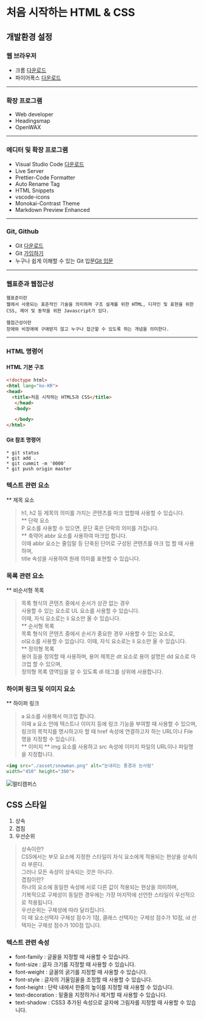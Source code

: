 # 처음 시작하는 HTML & CSS
## 개발환경 설정
### 웹 브라우저 
 * 크롬  [다운로드](https://www.google.co.kr/chrome/index.html)
 * 파이어폭스  [다운로드](https://www.mozilla.org/ko/firefox/new/)
 ----------------------------------------------------------------
### 확장 프로그램
   * Web developer
   * Headingsmap
   * OpenWAX
   -------------------------------------------------------------
### 에디터 및 확장 프로그램
   * Visual Studio Code [다운로드](https://code.visualstudio.com)
   * Live Server
   * Prettier-Code Formatter
   * Auto Rename Tag
   * HTML Snippets
   * vscode-icons
   * Monokai-Contrast Theme
   * Markdown Preview Enhanced 
   -------------------------------------------------------------
### Git, Github
   * Git [다운로드](https://git-scm.com/downloads)
   * Git [가입하기](https://github.com/)
   * 누구나 쉽게 이해할 수 있는 Git 입문[Git 입문](https://backlog.com/git-tutorial/kr/)
 -------------------------------------------------------------
### 웹표준과 웹접근성  
    웹표준이란 
    웹에서 사용되는 표준적인 기술을 의미하며 구조 설계를 위한 HTML, 디자인 및 표현을 위한 CSS, 제어 및 동작을 위한 Javascript가 있다. 
      
    웹접근성이란  
    장애와 비장애에 구애받지 않고 누구나 접근할 수 있도록 하는 개념을 의미한다.
 ------------------------------------------------------------
### HTML 명령어  
#### HTML 기본 구조  
 ```html
<!doctype html>
<html lang="ko-KR">
 <head>
   <title>처음 시작하는 HTML5과 CSS</title>
    </head>
    <body>

    </body>
</html>
```

#### Git 참조 명령어
    * git status
    * git add . 
    * git cummit -m '0000'
    * git push origin master 
    
  

### 텍스트 관련 요소
** 제목 요소  
  > h1, h2 등 제목의 의미를 가지는 콘텐츠를 마크 업할때 사용할 수 있습니다.     
** 단락 요소  
  > P 요소를 사용할 수 있으면, 문단 혹은 단락의 의미를 가집니다.    
** 축약어
  > abbr 요소를 사용하여 마크업 합니다.    
    이때 abbr 요소는 줄임말 등 단축된 단어로 구성된 콘텐츠를 마크 업 할 때 사용하며,  
    title 속성을 사용하여 원래 의미를 표현할 수 있습니다.   

### 목록 관련 요소  
** 비순서형 목록   
  > 목록 형식의 콘텐츠 중에서 순서가 상관 없는 경우  
    사용할 수 있는 요소로 UL 요소를 사용할 수 있습니다.  
    이때, 자식 요소로는 li 요소만 올 수 있습니다.    
** 순서형 목록   
  >목록 형식의 콘텐츠 중에서 순서가 중요한 경우 사용할 수 있는 요소로,  
    ol요소를 사용할 수 있습니다. 이때, 자식 요소로는 li 요소만 올 수 있습니다.     
** 정의형 목록    
  > 용어 등을 정의할 때 사용하며, 용어 제목은 dt 요소로 용어 설명은 dd 요소로 마크업 할 수 있으며,  
  정의형 목록 영역임을 알 수 있도록 dl 태그를 상위에 사용합니다.   
### 하이퍼 링크 및 이미지 요소     
** 하이퍼 링크      
  > a 요소를 사용해서 마크업 합니다.   
    이때 a 요소 안에 텍스트나 이미지 등에 링크 기능을 부여할 때 사용할 수 있으며,  
    링크의 목적지를 명시하고자 할 때 href 속성에 연결하고자 하는 
    URL이나 File 명을 지정할 수 있습니다.  
** 이미지 **
  > img 요소를 사용하고 src 속성에 이미지 파일의 URL이나 파일명을 지정합니다.
  ```html
  <img src="./asset/snowman.png" alt="눈내리는 풍경과 눈사람"
  width="450" height="300">
  ```
![멀티캠퍼스](http://el.multicampus.com/landing/images/2016/common/logo.gif)

## CSS 스타일
1. 상속
2. 겹침
3. 우선순위
> 상속이란?  
 CSS에서는 부모 요소에 지정한 스타일이 자식 요소에게 적용되는 현상을 상속이라 부른다.  
그러나 모든 속성이 상속되는 것은 아니다.   
> 겹침이란?  
 하나의 요소에 동일한 속성에 서로 다른 값이 적용되는 현상을 의미하며,  
 기복적으로 구체성이 동일한 경우에는 가장 마지막에 선언한 스타일이 우선적으로 적용됩니다.  
> 우선순위는 구체성에 따라 달라집니다.  
 이 때 요소선택자 구체성 점수가 1점,
 클래스 선택자는 구체성 점수가 10점,
 id 선택자는 구체성 점수가 100점 입니다.  
 ### 텍스트 관련 속성
 * font-family : 글꼴을 지정할 때 사용할 수 있습니다.
 * font-size : 글자 크기를 지정할 때 사용할 수 있습니다.
 * font-weight : 글꼴의 굵기를 지정할 때 사용할 수 있습니다.
 * font-style : 글자의 기울임꼴을 조정할 때 사용할 수 있습니다.
 * font-height : 단락 내에서 한줄의 높이를 지정할 때 사용할 수 있습니다.
 * text-decoration : 밑줄을 지정하거나 제거할 때 사용할 수 있습니다.
 * text-shadow : CSS3 추가된 속성으로 글자에 그림자를 지정할 때 사용할 수 있습니다. 





